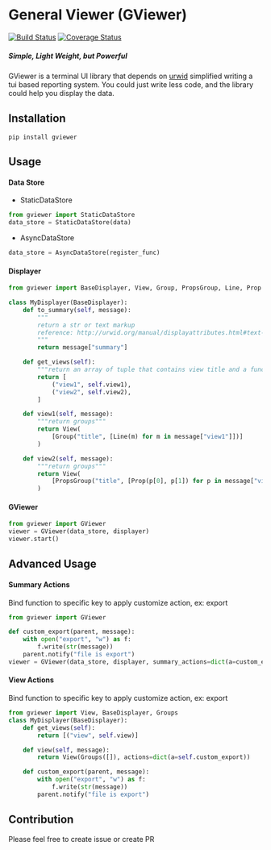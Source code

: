 # General Viewer (GViewer)
[![Build Status](https://travis-ci.org/chhsiao90/gviewer.svg?branch=master)](https://travis-ci.org/chhsiao90/gviewer)
[![Coverage Status](https://coveralls.io/repos/github/chhsiao90/gviewer/badge.svg?branch=master)](https://coveralls.io/github/chhsiao90/gviewer?branch=master)

##### Simple, Light Weight, but Powerful 
GViewer is a terminal UI library that depends on [urwid](https://github.com/urwid/urwid) simplified writing a tui based reporting system.
You could just write less code, and the library could help you display the data.

## Installation
```
pip install gviewer
```

## Usage
#### Data Store
- StaticDataStore
```python
from gviewer import StaticDataStore
data_store = StaticDataStore(data)
```

- AsyncDataStore
```python
data_store = AsyncDataStore(register_func)
```

#### Displayer
```python
from gviewer import BaseDisplayer, View, Group, PropsGroup, Line, Prop

class MyDisplayer(BaseDisplayer):
    def to_summary(self, message):
        """
        return a str or text markup
        reference: http://urwid.org/manual/displayattributes.html#text-markup
        """
        return message["summary"]

    def get_views(self):
        """return an array of tuple that contains view title and a function that transform message to detail"""
        return [
            ("view1", self.view1),
            ("view2", self.view2),
        ]

    def view1(self, message):
        """return groups"""
        return View(
            [Group("title", [Line(m) for m in message["view1"]])]
        )

    def view2(self, message):
        """return groups"""
        return View(
            [PropsGroup("title", [Prop(p[0], p[1]) for p in message["view2"]])]
        )
```

#### GViewer
```python
from gviewer import GViewer
viewer = GViewer(data_store, displayer)
viewer.start()
```

## Advanced Usage
#### Summary Actions
Bind function to specific key to apply customize action, ex: export
```python
from gviewer import GViewer

def custom_export(parent, message):
    with open("export", "w") as f:
        f.write(str(message))
    parent.notify("file is export")
viewer = GViewer(data_store, displayer, summary_actions=dict(a=custom_export))
```

#### View Actions
Bind function to specific key to apply customize action, ex: export
```python
from gviewer import View, BaseDisplayer, Groups
class MyDisplayer(BaseDisplayer):
    def get_views(self):
        return [("view", self.view)]

    def view(self, message):
        return View(Groups([]), actions=dict(a=self.custom_export))

    def custom_export(parent, message):
        with open("export", "w") as f:
            f.write(str(message))
        parent.notify("file is export")
```

## Contribution
Please feel free to create issue or create PR
